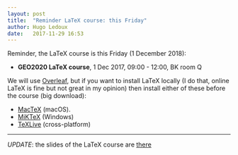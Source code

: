 ```yaml
---
layout: post
title:  "Reminder LaTeX course: this Friday"
author: Hugo Ledoux
date:   2017-11-29 16:53
---
```


Reminder, the LaTeX course is this Friday (1 December 2018):

  - __GEO2020 LaTeX course__, 1 Dec 2017, 09:00 - 12:00, BK room Q

We will use [Overleaf](https://www.overleaf.com/), but if you want to install LaTeX locally (I do that, online LaTeX is fine but not great in my opinion) then install either of these before the course (big download):

  - [MacTeX](https://tug.org/mactex) (macOS). 
  - [MiKTeX](http://miktex.org/about) (Windows) 
  - [TeXLive](https://www.tug.org/texlive) (cross-platform) 

- - -

*UPDATE*: the slides of the LaTeX course are [there](https://www.dropbox.com/s/km82ojviapn26in/fi-pdflatex.pdf?dl=0)